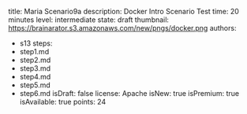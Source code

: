 title: Maria Scenario9a
description: Docker Intro Scenario Test
time: 20 minutes
level: intermediate
state: draft
thumbnail: https://brainarator.s3.amazonaws.com/new/pngs/docker.png
authors:
  - s13
steps:
  - step1.md
  - step2.md
  - step3.md
  - step4.md
  - step5.md
  - step6.md
isDraft: false
license: Apache
isNew: true
isPremium: true
isAvailable: true
points: 24
